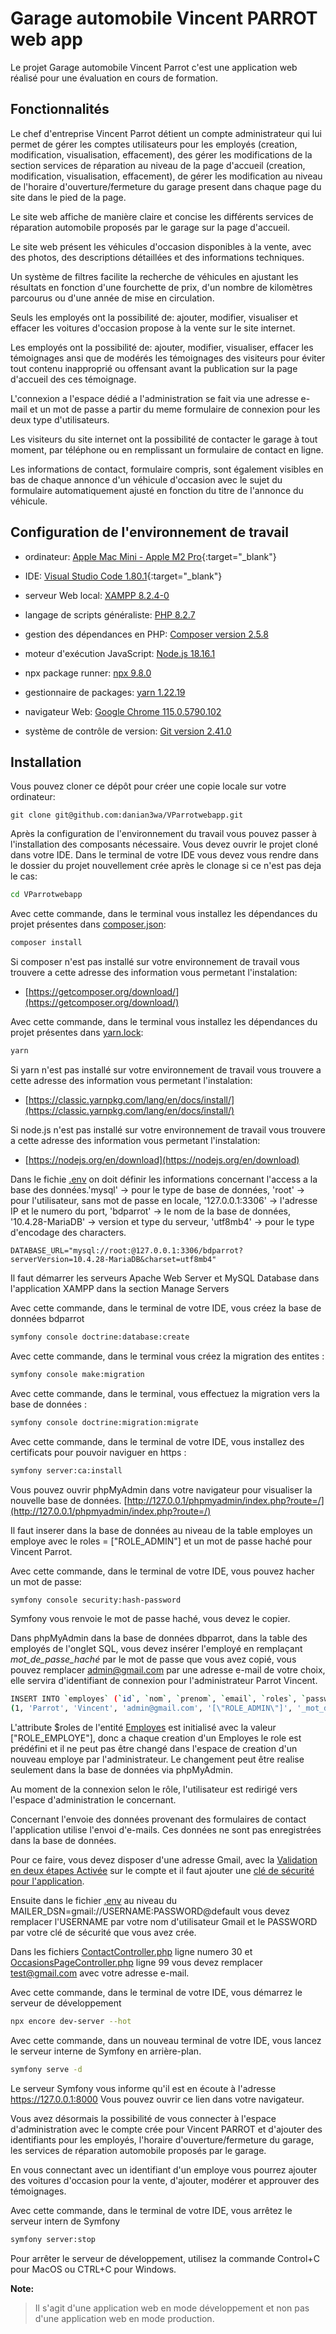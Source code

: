 # Garage automobile Vincent PARROT web app

Le projet Garage automobile Vincent Parrot c'est une application web réalisé pour une évaluation en cours de formation.

## Fonctionnalités

Le chef d'entreprise Vincent Parrot détient un compte administrateur qui lui permet de gérer les comptes utilisateurs pour les employés (creation, modification, visualisation, effacement), des gérer les modifications de la section services de réparation au niveau de la page d'accueil (creation, modification, visualisation, effacement), de gérer les modification au niveau de l'horaire d'ouverture/fermeture du garage present dans chaque page du site dans le pied de la page.

Le site web affiche de manière claire et concise les différents services de réparation automobile proposés par le garage sur la page d'accueil.

Le site web présent les véhicules d'occasion disponibles à la vente, avec des photos, des descriptions détaillées et des informations techniques.

Un système de filtres facilite la recherche de véhicules en ajustant les résultats en fonction d'une fourchette de prix, d'un nombre de kilomètres parcourus ou d'une année de mise en circulation.

Seuls les employés ont la possibilité de: ajouter, modifier, visualiser et effacer les voitures d'occasion propose à la vente sur le site internet. 

Les employés ont la possibilité de: ajouter, modifier, visualiser, effacer les témoignages ansi que de modérés les témoignages des visiteurs pour éviter tout contenu inapproprié ou offensant avant la publication sur la page d'accueil des ces témoignage.

L'connexion a l'espace dédié a l'administration se fait via une adresse e-mail et un mot de passe a partir du meme formulaire de connexion pour les deux type d'utilisateurs.

Les visiteurs du site internet ont la possibilité de contacter le garage à tout moment, par téléphone ou en remplissant un formulaire de contact en ligne.

Les informations de contact, formulaire compris, sont également visibles en bas de chaque annonce d'un véhicule d'occasion avec le sujet du formulaire automatiquement ajusté en fonction du titre de l'annonce du véhicule.

## Configuration de l'environnement de travail

- ordinateur: [Apple Mac Mini - Apple M2 Pro](https://www.apple.com/newsroom/2023/01/apple-introduces-new-mac-mini-with-m2-and-m2-pro-more-powerful-capable-and-versatile-than-ever/){:target="_blank"}

- IDE: [Visual Studio Code 1.80.1](https://code.visualstudio.com/){:target="_blank"}

- serveur Web local: [XAMPP 8.2.4-0](https://www.apachefriends.org/download.html)

- langage de scripts généraliste: [PHP 8.2.7](https://www.php.net/downloads)

- gestion des dépendances en PHP: [Composer version 2.5.8](https://getcomposer.org/download/)

- moteur d'exécution JavaScript: [Node.js 18.16.1](https://nodejs.org/en/download)

- npx package runner: [npx 9.8.0](https://docs.npmjs.com/cli/v9/commands/npx)

- gestionnaire de packages: [yarn 1.22.19](https://classic.yarnpkg.com/lang/en/docs/install/)

- navigateur Web: [Google Chrome 115.0.5790.102](https://www.google.com/intl/fr/chrome/)

- système de contrôle de version: [Git version 2.41.0](https://git-scm.com/)

## Installation

Vous pouvez cloner ce dépôt pour créer une copie locale sur votre ordinateur:

    git clone git@github.com:danian3wa/VParrotwebapp.git

Après la configuration de l'environnement du travail vous pouvez passer à l'installation des composants nécessaire. Vous devez ouvrir le projet cloné dans votre IDE. Dans le terminal de votre IDE vous devez vous rendre dans le dossier du projet nouvellement crée après le clonage si ce n'est pas deja le cas:

```bash
cd VParrotwebapp
```

Avec cette commande, dans le terminal vous installez les dépendances du projet présentes dans [composer.json](composer.json):

```bash
composer install
```

Si composer n'est pas installé sur votre environnement de travail vous trouvere a cette adresse des information vous permetant l'instalation:

* [https://getcomposer.org/download/](https://getcomposer.org/download/)

Avec cette commande, dans le terminal vous installez les dépendances du projet présentes dans [yarn.lock](yarn.lock):

```bash
yarn
```

Si yarn n'est pas installé sur votre environnement de travail vous trouvere a cette adresse des information vous permetant l'instalation:

* [https://classic.yarnpkg.com/lang/en/docs/install/](https://classic.yarnpkg.com/lang/en/docs/install/)

Si node.js n'est pas installé sur votre environnement de travail vous trouvere a cette adresse des information vous permetant l'instalation:

* [https://nodejs.org/en/download](https://nodejs.org/en/download)

Dans le fichie [.env](.env) on doit définir les informations concernant l'access a la base des données.'mysql' -> pour le type de base de données, 'root' -> pour l'utilisateur, sans mot de passe en locale, '127.0.0.1:3306' -> l'adresse IP et le numero du port, 'bdparrot' -> le nom de la base de données, '10.4.28-MariaDB' -> version et type du serveur, 'utf8mb4' -> pour le type d'encodage des characters.

    DATABASE_URL="mysql://root:@127.0.0.1:3306/bdparrot?serverVersion=10.4.28-MariaDB&charset=utf8mb4"

Il faut démarrer les serveurs Apache Web Server et MySQL Database dans l'application XAMPP dans la section Manage Servers

Avec cette commande, dans le terminal de votre IDE, vous créez la base de données bdparrot

```bash
symfony console doctrine:database:create
```

Avec cette commande, dans le terminal vous créez la migration des entites :

```bash
symfony console make:migration
```

Avec cette commande, dans le terminal, vous effectuez la migration vers la base de données :

```bash
symfony console doctrine:migration:migrate
```

Avec cette commande, dans le terminal de votre IDE, vous installez des certificats pour pouvoir naviguer en https :

```bash
symfony server:ca:install
```

Vous pouvez ouvrir phpMyAdmin dans votre navigateur pour visualiser la nouvelle base de données.
[http://127.0.0.1/phpmyadmin/index.php?route=/](http://127.0.0.1/phpmyadmin/index.php?route=/)

Il faut inserer dans la base de données au niveau de la table employes un employe avec le roles = ["ROLE_ADMIN"] et un mot de passe haché pour Vincent Parrot.

Avec cette commande, dans le terminal de votre IDE, vous pouvez hacher un mot de passe:

```bash
symfony console security:hash-password
```

Symfony vous renvoie le mot de passe haché, vous devez le copier.

Dans phpMyAdmin dans la base de données dbparrot, dans la table des employés de l'onglet SQL, vous devez insérer l'employé en remplaçant _mot_de_passe_haché_ par le mot de passe que vous avez copié, vous pouvez remplacer admin@gmail.com par une adresse e-mail de votre choix, elle servira d'identifiant de connexion pour l'administrateur Parrot Vincent.

```bash
INSERT INTO `employes` (`id`, `nom`, `prenom`, `email`, `roles`, `password`) VALUES
(1, 'Parrot', 'Vincent', 'admin@gmail.com', '[\"ROLE_ADMIN\"]', '_mot_de_passe_haché_');
```

L'attribute $roles de l'entité [Employes](/src/Entity/Employes.php) est initialisé avec la valeur ["ROLE_EMPLOYE"], donc a chaque creation d'un Employes le role est prédéfini et il ne peut pas être changé dans l'espace de creation d'un nouveau employe par l'administrateur. Le changement peut être realise seulement dans la base de données via phpMyAdmin.

Au moment de la connexion selon le rôle, l'utilisateur est redirigé vers l'espace d'administration le concernant.

Concernant l'envoie des données provenant des formulaires de contact l'application utilise l'envoi d'e-mails. Ces données ne sont pas enregistrées dans la base de données.

Pour ce faire, vous devez disposer d'une adresse Gmail, avec la [Validation en deux étapes Activée](https://myaccount.google.com/signinoptions/two-step-verification) sur le compte et il faut ajouter une [clé de sécurité pour l'application](https://myaccount.google.com/two-step-verification/security-keys). 

Ensuite dans le fichier [.env](.env) au niveau du MAILER_DSN=gmail://USERNAME:PASSWORD@default vous devez remplacer l'USERNAME par votre nom d'utilisateur Gmail et le PASSWORD par votre clé de sécurité que vous avez crée.

Dans les fichiers [ContactController.php](/src/Controller/ContactController.php) ligne numero 30 et [OccasionsPageController.php](/src/Controller/OccasionsPageController.php) ligne 99 vous devez remplacer test@gmail.com avec votre adresse e-mail.


Avec cette commande, dans le terminal de votre IDE, vous démarrez le serveur de développement

```bash
npx encore dev-server --hot
```

Avec cette commande, dans un nouveau terminal de votre IDE, vous lancez le serveur interne de Symfony en arrière-plan.

```bash
symfony serve -d
```

Le serveur Symfony vous informe qu'il est en écoute à l'adresse https://127.0.0.1:8000
Vous pouvez ouvrir ce lien dans votre navigateur.

Vous avez désormais la possibilité de vous connecter à l'espace d'administration avec le compte crée pour Vincent PARROT et d'ajouter des identifiants pour les employés, l'horaire d'ouverture/fermeture du garage, les services de réparation automobile proposés par le garage.

En vous connectant avec un identifiant d'un employe vous pourrez ajouter des voitures d'occasion pour la vente, d'ajouter, modérer et approuver des témoignages.

Avec cette commande, dans le terminal de votre IDE, vous arrêtez le serveur intern de Symfony

```bash
symfony server:stop
```

Pour arrêter le serveur de développement, utilisez la commande Control+C pour MacOS ou CTRL+C pour Windows.

**Note:**

> Il s'agit d'une application web en mode développement et non pas d'une application web en mode production.